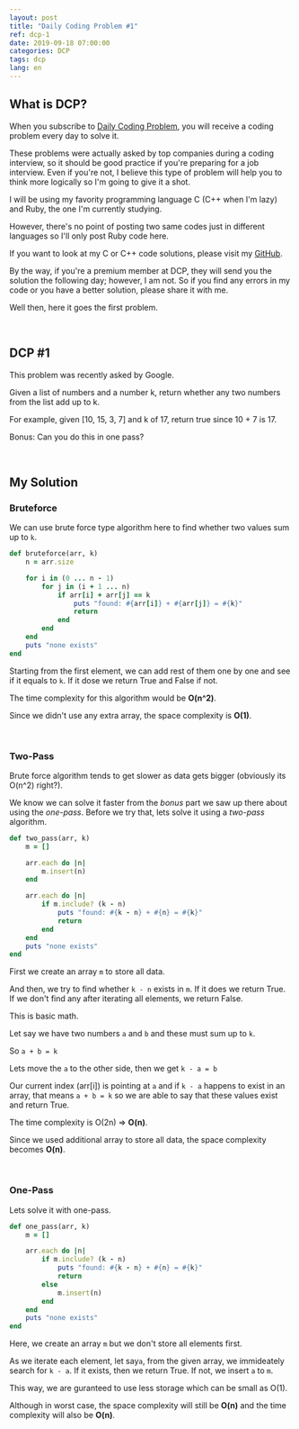 ```yaml
---
layout: post
title: "Daily Coding Problem #1"
ref: dcp-1
date: 2019-09-18 07:00:00
categories: DCP
tags: dcp
lang: en
---
```


## What is DCP?
When you subscribe to [Daily Coding Problem](https://www.dailycodingproblem.com), you will receive a coding problem every day to
solve it. 

These problems were actually asked by top companies during a coding interview, so it should be good practice if you're
preparing for a job interview. Even if you're not, I believe this type of problem will help you to think more logically so
I'm going to give it a shot.

I will be using my favority programming language C (C++ when I'm lazy) and Ruby, the one I'm currently studying.

However, there's no point of posting two same codes just in different languages so I'll only post Ruby code here.

If you want to look at my C or C++ code solutions, please visit my [GitHub](https://github.com/muicode/DCP).

By the way, if you're a premium member at DCP, they will send you the solution the following day; however, I am not. 
So if you find any errors in my code or you have a better solution, please share it with me.

Well then, here it goes the first problem.

<br>

## DCP #1 
This problem was recently asked by Google.

Given a list of numbers and a number k, return whether any two numbers from the list add up to k.

For example, given [10, 15, 3, 7] and k of 17, return true since 10 + 7 is 17.

Bonus: Can you do this in one pass?

<br>

## My Solution

### Bruteforce

We can use brute force type algorithm here to find whether two values sum up to `k`.

```ruby
def bruteforce(arr, k)
    n = arr.size

    for i in (0 ... n - 1)
        for j in (i + 1 ... n)
            if arr[i] + arr[j] == k
                puts "found: #{arr[i]} + #{arr[j]} = #{k}"
                return
            end
        end
    end
    puts "none exists"
end
```

Starting from the first element, we can add rest of them one by one and see if it equals to `k`.
If it dose we return True and False if not.

The time complexity for this algorithm would be **O(n^2)**.

Since we didn't use any extra array, the space complexity is **O(1)**.

<br>

### Two-Pass

Brute force algorithm tends to get slower as data gets bigger (obviously its O(n^2) right?).

We know we can solve it faster from the _bonus_ part we saw up there about using the _one-pass_.
Before we try that, lets solve it using a _two-pass_ algorithm.

```ruby
def two_pass(arr, k)
    m = []

    arr.each do |n|
        m.insert(n)
    end

    arr.each do |n|
        if m.include? (k - n)
            puts "found: #{k - n} + #{n} = #{k}"
            return
        end
    end
    puts "none exists"
end
```

First we create an array `m` to store all data.

And then, we try to find whether `k - n` exists in `m`. If it does we return True. 
If we don't find any after iterating all elements, we return False.

This is basic math.

Let say we have two numbers `a` and `b` and these must sum up to `k`. 

So `a + b = k`

Lets move the `a` to the other side, then we get `k - a = b`

Our current index (arr[i]) is pointing at `a` and if `k - a` happens to exist in an array,
that means `a + b = k` so we are able to say that these values exist and return True.

The time complexity is O(2n) => **O(n)**.

Since we used additional array to store all data, the space complexity becomes **O(n)**.

<br>

### One-Pass

Lets solve it with one-pass.

```ruby
def one_pass(arr, k)
    m = []

    arr.each do |n|
        if m.include? (k - n)
            puts "found: #{k - n} + #{n} = #{k}"
            return
        else
            m.insert(n)
        end
    end
    puts "none exists"
end
```

Here, we create an array `m` but we don't store all elements first.

As we iterate each element, let say`a`, from the given array, we immideately search for `k - a`. If it exists, then we return True. 
If not, we insert `a` to `m`.

This way, we are guranteed to use less storage which can be small as O(1).

Although in worst case, the space complexity will still be **O(n)** and the time complexity will also be **O(n)**. 